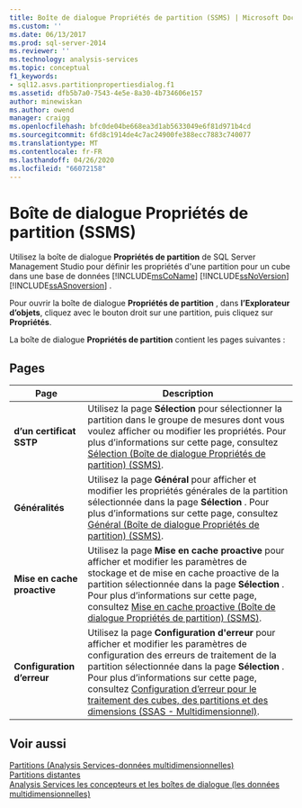 ```yaml
---
title: Boîte de dialogue Propriétés de partition (SSMS) | Microsoft Docs
ms.custom: ''
ms.date: 06/13/2017
ms.prod: sql-server-2014
ms.reviewer: ''
ms.technology: analysis-services
ms.topic: conceptual
f1_keywords:
- sql12.asvs.partitionpropertiesdialog.f1
ms.assetid: dfb5b7a0-7543-4e5e-8a30-4b734606e157
author: minewiskan
ms.author: owend
manager: craigg
ms.openlocfilehash: bfc0de04be668ea3d1ab5633049e6f81d971b4cd
ms.sourcegitcommit: 6fd8c1914de4c7ac24900fe388ecc7883c740077
ms.translationtype: MT
ms.contentlocale: fr-FR
ms.lasthandoff: 04/26/2020
ms.locfileid: "66072158"
---
```

# <a name="partition-properties-dialog-box-ssms"></a>Boîte de dialogue Propriétés de partition (SSMS)
  Utilisez la boîte de dialogue **Propriétés de partition** de SQL Server Management Studio pour définir les propriétés d'une partition pour un cube dans une base de données [!INCLUDE[msCoName](../includes/msconame-md.md)] [!INCLUDE[ssNoVersion](../includes/ssnoversion-md.md)] [!INCLUDE[ssASnoversion](../includes/ssasnoversion-md.md)] .  
  
 Pour ouvrir la boîte de dialogue **Propriétés de partition** , dans **l’Explorateur d’objets**, cliquez avec le bouton droit sur une partition, puis cliquez sur **Propriétés**.  
  
 La boîte de dialogue **Propriétés de partition** contient les pages suivantes :  
  
## <a name="pages"></a>Pages  
  
|Page|Description|  
|----------|-----------------|  
|**d’un certificat SSTP**|Utilisez la page **Sélection** pour sélectionner la partition dans le groupe de mesures dont vous voulez afficher ou modifier les propriétés. Pour plus d’informations sur cette page, consultez [Sélection &#40;Boîte de dialogue Propriétés de partition&#41; &#40;SSMS&#41;](selection-partition-properties-dialog-box-ssms.md).|  
|**Généralités**|Utilisez la page **Général** pour afficher et modifier les propriétés générales de la partition sélectionnée dans la page **Sélection** . Pour plus d’informations sur cette page, consultez [Général &#40;Boîte de dialogue Propriétés de partition&#41; &#40;SSMS&#41;](general-partition-properties-dialog-box-ssms.md).|  
|**Mise en cache proactive**|Utilisez la page **Mise en cache proactive** pour afficher et modifier les paramètres de stockage et de mise en cache proactive de la partition sélectionnée dans la page **Sélection** . Pour plus d’informations sur cette page, consultez [Mise en cache proactive &#40;Boîte de dialogue Propriétés de partition&#41; &#40;SSMS&#41;](proactive-caching-partition-properties-dialog-box-ssms.md).|  
|**Configuration d’erreur**|Utilisez la page **Configuration d'erreur** pour afficher et modifier les paramètres de configuration des erreurs de traitement de la partition sélectionnée dans la page **Sélection** . Pour plus d’informations sur cette page, consultez [Configuration d’erreur pour le traitement des cubes, des partitions et des dimensions &#40;SSAS - Multidimensionnel&#41;](multidimensional-models/error-configuration-for-cube-partition-and-dimension-processing.md).|  
  
## <a name="see-also"></a>Voir aussi  
 [Partitions &#40;Analysis Services-données multidimensionnelles&#41;](multidimensional-models-olap-logical-cube-objects/partitions-analysis-services-multidimensional-data.md)   
 [Partitions distantes](multidimensional-models-olap-logical-cube-objects/partitions-remote-partitions.md)   
 [Analysis Services les concepteurs et les boîtes de dialogue &#40;les données multidimensionnelles&#41;](analysis-services-designers-and-dialog-boxes-multidimensional-data.md)  
  
  
